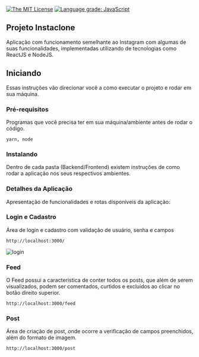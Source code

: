 [![The MIT License](https://img.shields.io/badge/license-MIT-orange.svg?style=flat-square)](http://opensource.org/licenses/MIT) [![Language grade: JavaScript](https://img.shields.io/lgtm/grade/javascript/g/jvictorfarias/instaclone-challenge.svg?logo=lgtm&logoWidth=18)](https://lgtm.com/projects/g/jvictorfarias/instaclone-challenge/context:javascript)

## Projeto Instaclone

Aplicação com funcionamento semelhante ao Instagram com algumas de suas funcionalidades, implementadas utilizando de tecnologias como ReactJS e NodeJS.

## Iniciando

Essas instruções vão direcionar você a como executar o projeto e rodar em sua máquina.

### Pré-requisitos

Programas que você precisa ter em sua máquina/ambiente antes de rodar o código.

```
yarn, node
```

### Instalando

Dentro de cada pasta (Backend/Frontend) existem instruções de como rodar a aplicação nos seus respectivos ambientes.

### Detalhes da Aplicação

Apresentação de funcionalidades e rotas disponíveis da aplicação:

### Login e Cadastro

Área de login e cadastro com validação de usuário, senha e campos

```
http://localhost:3000/
```

![login](https://github.com/jvictorfarias/instaclone-challenge/blob/master/img/loginECadastro.png)

### Feed

O Feed possui a característica de conter todos os posts, que além de serem visualizados, podem ser comentados, curtidos e excluídos ao clicar no botão direito superior.

```
http://localhost:3000/feed
```

### Post

Área de criação de post, onde ocorre a verificação de campos preenchidos, além do formato de imagem.

```
http://localhost:3000/post
```
